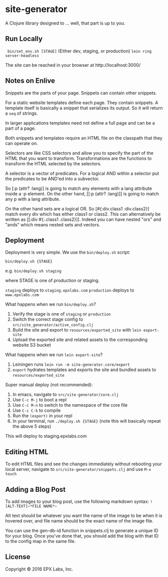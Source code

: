 # site-generator

A Clojure library designed to ... well, that part is up to you.

## Run Locally

` bin/set_env.sh [STAGE]` (Either dev, staging, or production)
`lein ring server-headless`

The site can be reached in your browser at http://localhost:3000/

## Notes on Enlive

Snippets are the parts of your page. Snippets can contain other snippets.

For a static website templates define each page. They contain snippets. A template itself is basically a snippet that serializes its output. So it will return a `seq` of strings.

In larger applications templates need not define a full page and can be a part of a page.

Both snippets and templates require an HTML file on the classpath that they can operate on.

Selectors are like CSS selectors and allow you to specify the part of the HTML that you want to transform. Transformations are the functions to transform the HTML selected by the selectors.


A selector is a vector of predicates. For a logical AND within a selector put the predicates to be AND'ed into a subvector. 

So [:p (attr? :lang)] is going to match any elements with a lang attribute inside a :p element. On the other hand, [[:p (attr? :lang)]] is going to match any p with a lang attribute.

On the other hand sets are a logical OR. So [#{:div.class1 :div.class2}] match every div which has either class1 or class2. This can alternatively be written as [[:div #{:.class1 .class2}]]. Indeed you can have nested "ors" and "ands" which means nested sets and vectors.

## Deployment

Deployment is very simple. We use the `bin/deploy.sh` script:

```
bin/deploy.sh {STAGE}
```

e.g. `bin/deploy.sh staging`

where STAGE is one of production or staging.

`staging` deploys to `staging.epxlabs.com`
`production` deploys to `www.epxlabs.com`

What happens when we run `bin/deploy.sh`?

1. Verify the stage is one of `staging` or `production`
2. Switch the correct stage config to `src/site_generator/active_config.clj`
3. Build the site and export to `resources/exported_site` with `lein export-site`
4. Upload the exported site and related assets to the corresponding website S3 bucket

What happens when we run `lein export-site`?

1. Leiningen runs `lein run -m site-generator.core/export`
2. `export` hydrates templates and exports the site and bundled assets to `resources/exported_site`

Super manual deploy (not recommended):

1. In emacs, navigate to `src/site-generator/core.clj`
2. Use `C-c M-j` to boot a repl
3. Use `C-c M-n` to switch to the namespace of the core file
4. Use `C-c C-k` to compile
5. Run the `(export)` in your repl
6. In your terminal, run `./deploy.sh {STAGE}` (note this will basically repeat the above 5 steps)

This will deploy to staging.epxlabs.com

## Editing HTML

To edit HTML files and see the changes immediately without rebooting your local server, navigate to `src/site-generator/snippets.clj` and use `M-x touch`

## Adding a Blog Post

To add images to your blog post, use the following markdown syntax:
`![ALT-TEXT]~*FILE NAME*~`

Alt text should be whatever you want the name of the image to be when it is hovered over, and file name should be the exact name of the image file.

You can use the gen-db-id function in snippets.clj to generate a unique ID for your blog. Once you've done that, you should add the blog with that ID to the config map in the same file.

## License

Copyright © 2016 EPX Labs, Inc.
